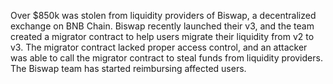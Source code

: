 Over $850k was stolen from liquidity providers of Biswap, a decentralized exchange on BNB Chain. Biswap recently launched their v3, and the team created a migrator contract to help users migrate their liquidity from v2 to v3. The migrator contract lacked proper access control, and an attacker was able to call the migrator contract to steal funds from liquidity providers. The Biswap team has started reimbursing affected users.
